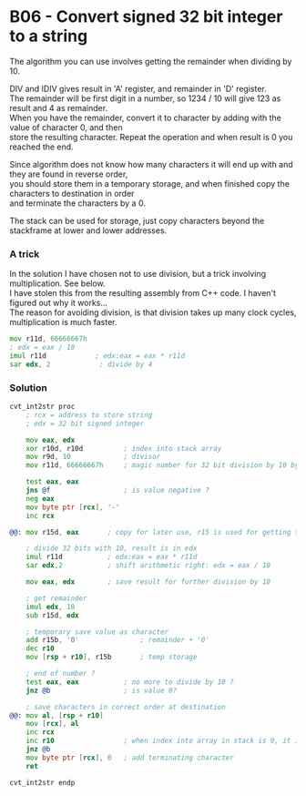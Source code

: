 # B06 - Convert signed 32 bit integer to a string
The algorithm you can use involves getting the remainder when dividing by 10. <br>

DIV and IDIV gives result in 'A' register, and remainder in 'D' register. <br>
The remainder will be first digit in a number, so 1234 / 10 will give 123 as result and 4 as remainder. <br>
When you have the remainder, convert it to character by adding with the value of character 0, and then <br>
store the resulting character. Repeat the operation and when result is 0 you reached the end.<br>

Since algorithm does not know how many characters it will end up with and they are found in reverse order, <br>
you should store them in a temporary storage, and when finished copy the characters to destination in order <br>
and terminate the characters by a 0.

The stack can be used for storage, just copy characters beyond the stackframe at lower and lower addresses. <br>

### A trick
In the solution I have chosen not to use division, but a trick involving multiplication. See below. <br>
I have stolen this from the resulting assembly from C++ code. I haven't figured out why it works... <br>
The reason for avoiding division, is that division takes up many clock cycles, multiplication is much faster.
```asm
mov r11d, 66666667h
; edx = eax / 10
imul r11d            ; edx:eax = eax * r11d
sar edx, 2            ; divide by 4
```

### Solution
```asm
cvt_int2str proc
	; rcx = address to store string
	; edx = 32 bit signed integer

	mov eax, edx
	xor r10d, r10d			; index into stack array
	mov r9d, 10				; divisor
	mov r11d, 66666667h		; magic number for 32 bit division by 10 by multiplication

	test eax, eax
	jns @f					; is value negative ?
	neg eax
	mov byte ptr [rcx], '-'
	inc rcx

@@:	mov r15d, eax		; copy for later use, r15 is used for getting the remainder

	; divide 32 bits with 10, result is in edx
	imul r11d			; edx:eax = eax * r11d
	sar edx,2 			; shift arithmetic right: edx = eax / 10

	mov eax, edx		; save result for further division by 10

	; get remainder 
	imul edx, 10
	sub r15d, edx

	; temporary save value as character
	add r15b, '0'				; remainder + '0'
	dec r10
	mov [rsp + r10], r15b		; temp storage

	; end of number ?
	test eax, eax			; no more to divide by 10 ?
	jnz @b					; is value 0?

	; save characters in correct order at destination
@@: mov al, [rsp + r10]
	mov [rcx], al
	inc rcx
	inc r10					; when index into array in stack is 0, it is finished
	jnz @b
	mov byte ptr [rcx], 0	; add terminating character
	ret

cvt_int2str endp
```
